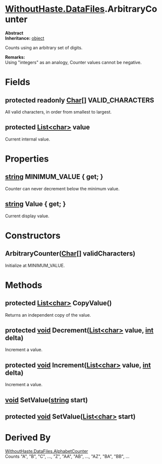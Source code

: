 # [WithoutHaste.DataFiles](TableOfContents.WithoutHaste.DataFiles.md).ArbitraryCounter

**Abstract**  
**Inheritance:** [object](https://docs.microsoft.com/en-us/dotnet/api/system.object)  

Counts using an arbitrary set of digits.  

**Remarks:**  
Using "integers" as an analogy, Counter values cannot be negative.  

# Fields

## protected readonly [Char[]](https://docs.microsoft.com/en-us/dotnet/api/system.array) VALID_CHARACTERS

All valid characters, in order from smallest to largest.  

## protected [List&lt;char&gt;](https://docs.microsoft.com/en-us/dotnet/api/system.collections.generic.list-1) value

Current internal value.  

# Properties

## [string](https://docs.microsoft.com/en-us/dotnet/api/system.string) MINIMUM_VALUE { get; }

Counter can never decrement below the minimum value.  

## [string](https://docs.microsoft.com/en-us/dotnet/api/system.string) Value { get; }

Current display value.  

# Constructors

## ArbitraryCounter([Char[]](https://docs.microsoft.com/en-us/dotnet/api/system.array) validCharacters)

Initialize at MINIMUM_VALUE.  

# Methods

## protected [List&lt;char&gt;](https://docs.microsoft.com/en-us/dotnet/api/system.collections.generic.list-1) CopyValue()

Returns an independent copy of the value.  

## protected [void](https://docs.microsoft.com/en-us/dotnet/api/system.void) Decrement([List&lt;char&gt;](https://docs.microsoft.com/en-us/dotnet/api/system.collections.generic.list-1) value, [int](https://docs.microsoft.com/en-us/dotnet/api/system.int32) delta)

Increment a value.  

## protected [void](https://docs.microsoft.com/en-us/dotnet/api/system.void) Increment([List&lt;char&gt;](https://docs.microsoft.com/en-us/dotnet/api/system.collections.generic.list-1) value, [int](https://docs.microsoft.com/en-us/dotnet/api/system.int32) delta)

Increment a value.  

## [void](https://docs.microsoft.com/en-us/dotnet/api/system.void) SetValue([string](https://docs.microsoft.com/en-us/dotnet/api/system.string) start)

## protected [void](https://docs.microsoft.com/en-us/dotnet/api/system.void) SetValue([List&lt;char&gt;](https://docs.microsoft.com/en-us/dotnet/api/system.collections.generic.list-1) start)

# Derived By

[WithoutHaste.DataFiles.AlphabetCounter](WithoutHaste.DataFiles.AlphabetCounter.md)  
Counts "A", "B", "C", ..., "Z", "AA", "AB", ..., "AZ", "BA", "BB", ...  

